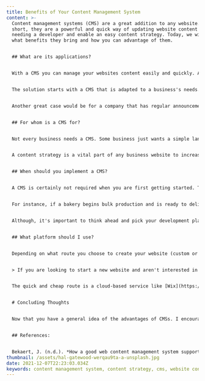 ```yaml
---
title: Benefits of Your Content Management System
content: >-
  Content management systems (CMS) are a great addition to any website. In
  short, they are a powerful and quick way of updating website content without
  needing a developer and enable an easy content strategy. Today, we will cover
  what benefits they bring and how you can advantage of them.  


  ## What are its applications?  


  With a CMS you can manage your websites content easily and quickly. A great use case would be for an E-Commerce website that sells baked goods. Traditionally, to add new baked goods to this website a developer would need to be hired. This is a time-consuming and expensive service. Obviously, there is a better solution. 


  The solution starts with a CMS that is adapted to a business's needs. For businesses like our bakery, a CMS would allow site owners to add new baked goods or any other product to their website without a developer. Now we are talking! 


  Another great case would be for a company that has regular announcements on their website. With a CMS, they would be able to add new announcements whenever they like and see them live shortly after.  


  ## For whom is a CMS for? 


  Not every business needs a CMS. Some business just wants a simple landing page to give them an online presence and do not have product or service listings. However, there are less obvious and beneficial use cases for CMSs. The most advantageous part of having a CMS is to enable a content strategy.  


  A content strategy is a vital part of any business website to increase its traffic. If you would like to learn more about them, I wrote an article on why you need a [Web Content Strategy](https://www.devswebshop.com/blog/web_business_blog/posts/%20web-content-strategies-1/). In short, they increase your website's utility to customers by giving them a reason to visit your website. Without a content strategy, visitors have little reason to visit or return to your website. Trust me, this will pay in dividends through increasing conversion rates to your website.


  ## When should you implement a CMS? 


  A CMS is certainly not required when you are first getting started. The primary objective is to have a basic web presence that you can build off going forward. Later when you have thought about how your business could benefit from a CMS, you can begin implementing one. 


  For instance, if a bakery begins bulk production and is ready to deliver products on a larger scale they can start adding new product listings to their site.  In other cases, a blogger may need to set up a CMS to regularly post new articles to their website. In both cases, regular content updates can result in further website traffic and also increase your organic search results on search engines (Bekaert, n.d.). 


  Although, it's important to think ahead and pick your development platform wisely to ensure your website is capable of implementing a CMS that meets your specific business requirements. Unique you!


  ## What platform should I use?


  Depending on what route you choose to create your website (custom or cloud service) you'll encounter different ways of setting up a CMS. Some may result in increased development time and cost, while others are quick and cheap. 


  > If you are looking to start a new website and aren't interested in the details of implementing a CMS, I can help! Get in touch with me through my [contact form](https://www.devswebshop.com/contact/). 


  The quick and cheap route is a cloud-based service like [Wix](https://www.wix.com/html5bing/hiker-create-wix?utm_source=bing&utm_campaign=MS_Wix_NEW%5Ewix_English-x&experiment_id=wix%5Ebe%5E79783360752420%5Ewix&msclkid=54351382aa8f1907e3a4722fa1e5c727&utm_medium=cpc) or [Square Space](https://www.squarespace.com/website-design/?channel=pbr&subchannel=bing&campaign=pbr-dr-bing-ca-en-squarespace-core-e&subcampaign=(brand-core_squarespace_e)&&utm_source=bing&utm_medium=pbr&utm_campaign=pbr-dr-bing-ca-en-squarespace-core-e&utm_term=squarespace&gclid=114e81f9afab165c8218e054a425a4bb&gclsrc=3p.ds&msclkid=114e81f9afab165c8218e054a425a4bb&utm_content=brand-core&gclid=114e81f9afab165c8218e054a425a4bb&gclsrc=3p.ds). These are great if you aren't particular about how you want your web presence to appear. For those who want to stand out, a custom solution is best. Further, a custom solution also opens opportunities for more advanced features in the future. 


  # Concluding Thoughts 


  Now that you have a general idea of the advantages of CMSs. I encourage you to read more about CMSs so you can make an informed choice about how you would like to proceed. Of course, I encourage you to [reach out](https://www.devswebshop.tech/contact/) if you need any information or help with setting up your website.


  ## References:


  Bekaert, J. (n.d.). *How a good web content management system supports SEO*. Amplexor. Retrieved December 5, 2021, from https://blog.amplexor.com/how-a-good-web-content-management-system-supports-seo
thumbnail: /assets/hal-gatewood-werqau9ta-a-unsplash.jpg
date: 2021-12-07T22:23:03.034Z
keywords: content management system, content strategy, cms, website content
---
```

